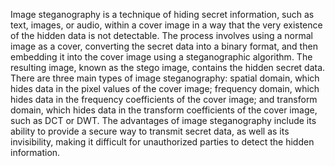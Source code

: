 Image steganography is a technique of hiding secret information, such as text, images, or audio, within a cover image in a way that the very existence of the hidden data is not detectable. The process involves using a normal image as a cover, converting the secret data into a binary format, and then embedding it into the cover image using a steganographic algorithm. The resulting image, known as the stego image, contains the hidden secret data. There are three main types of image steganography: spatial domain, which hides data in the pixel values of the cover image; frequency domain, which hides data in the frequency coefficients of the cover image; and transform domain, which hides data in the transform coefficients of the cover image, such as DCT or DWT. The advantages of image steganography include its ability to provide a secure way to transmit secret data, as well as its invisibility, making it difficult for unauthorized parties to detect the hidden information.
